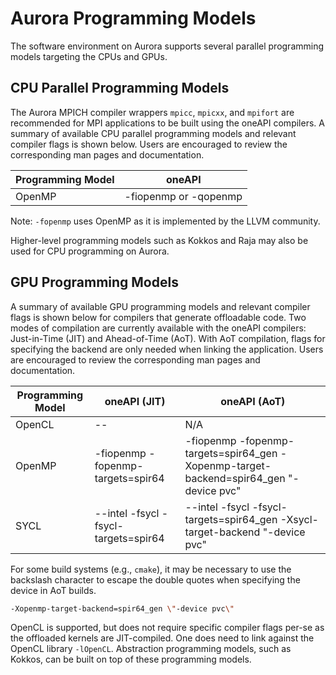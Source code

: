 # Aurora Programming Models

The software environment on Aurora supports several parallel programming models targeting the CPUs and GPUs.

## CPU Parallel Programming Models

The Aurora MPICH compiler wrappers `mpicc`, `mpicxx`, and `mpifort` are recommended for MPI applications to be built using the oneAPI compilers. A summary of available CPU parallel programming models and relevant compiler flags is shown below. Users are encouraged to review the corresponding man pages and documentation.

| Programming Model | oneAPI |
| --- | --- |
| OpenMP | -fiopenmp or -qopenmp |

Note: `-fopenmp` uses OpenMP as it is implemented by the LLVM community.

Higher-level programming models such as Kokkos and Raja may also be used for CPU programming on Aurora.

## GPU Programming Models

A summary of available GPU programming models and relevant compiler flags is shown below for compilers that generate offloadable code. Two modes of compilation are currently available with the oneAPI compilers: Just-in-Time (JIT) and Ahead-of-Time (AoT). With AoT compilation, flags for specifying the backend are only needed when linking the application. Users are encouraged to review the corresponding man pages and documentation.

| Programming Model | oneAPI (JIT) | oneAPI (AoT) |
| --- | --- | --- |
| OpenCL | -- | N/A |
| OpenMP | -fiopenmp -fopenmp-targets=spir64 | -fiopenmp -fopenmp-targets=spir64_gen -Xopenmp-target-backend=spir64_gen "-device pvc" |
| SYCL | --intel -fsycl -fsycl-targets=spir64 | --intel -fsycl -fsycl-targets=spir64_gen -Xsycl-target-backend "-device pvc" |

For some build systems (e.g., `cmake`), it may be necessary to use the backslash character to escape the double quotes when specifying the device in AoT builds.

```bash
-Xopenmp-target-backend=spir64_gen \"-device pvc\"
```

OpenCL is supported, but does not require specific compiler flags per-se as the offloaded kernels are JIT-compiled. One does need to link against the OpenCL library `-lOpenCL`. Abstraction programming models, such as Kokkos, can be built on top of these programming models.

[//]: # (Do we need a "Mapping Programming Models" table? It's just oneAPI compilers today...)



